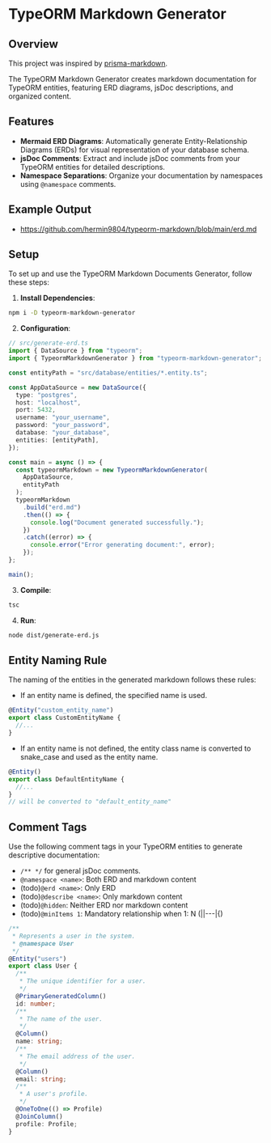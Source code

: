 # TypeORM Markdown Generator

## Overview

This project was inspired by [prisma-markdown](https://github.com/samchon/prisma-markdown).

The TypeORM Markdown Generator creates markdown documentation for TypeORM entities, featuring ERD diagrams, jsDoc descriptions, and organized content.

## Features

- **Mermaid ERD Diagrams**: Automatically generate Entity-Relationship Diagrams (ERDs) for visual representation of your database schema.
- **jsDoc Comments**: Extract and include jsDoc comments from your TypeORM entities for detailed descriptions.
- **Namespace Separations**: Organize your documentation by namespaces using `@namespace` comments.

## Example Output

- https://github.com/hermin9804/typeorm-markdown/blob/main/erd.md

## Setup

To set up and use the TypeORM Markdown Documents Generator, follow these steps:

1. **Install Dependencies**:

```sh
npm i -D typeorm-markdown-generator
```

2. **Configuration**:

```ts
// src/generate-erd.ts
import { DataSource } from "typeorm";
import { TypeormMarkdownGenerator } from "typeorm-markdown-generator";

const entityPath = "src/database/entities/*.entity.ts";

const AppDataSource = new DataSource({
  type: "postgres",
  host: "localhost",
  port: 5432,
  username: "your_username",
  password: "your_password",
  database: "your_database",
  entities: [entityPath],
});

const main = async () => {
  const typeormMarkdown = new TypeormMarkdownGenerator(
    AppDataSource,
    entityPath
  );
  typeormMarkdown
    .build("erd.md")
    .then(() => {
      console.log("Document generated successfully.");
    })
    .catch((error) => {
      console.error("Error generating document:", error);
    });
};

main();
```

3. **Compile**:

```sh
tsc
```

4. **Run**:

```sh
node dist/generate-erd.js
```

## Entity Naming Rule

The naming of the entities in the generated markdown follows these rules:

- If an entity name is defined, the specified name is used.

```ts
@Entity("custom_entity_name")
export class CustomEntityName {
  //...
}
```

- If an entity name is not defined, the entity class name is converted to snake_case and used as the entity name.

```ts
@Entity()
export class DefaultEntityName {
  //...
}
// will be converted to "default_entity_name"
```

## Comment Tags

Use the following comment tags in your TypeORM entities to generate descriptive documentation:

- `/** */` for general jsDoc comments.
- `@namespace <name>`: Both ERD and markdown content
- (todo)`@erd <name>`: Only ERD
- (todo)`@describe <name>`: Only markdown content
- (todo)`@hidden`: Neither ERD nor markdown content
- (todo)`@minItems 1`: Mandatory relationship when 1: N (||---|{)

```ts
/**
 * Represents a user in the system.
 * @namespace User
 */
@Entity("users")
export class User {
  /**
   * The unique identifier for a user.
   */
  @PrimaryGeneratedColumn()
  id: number;
  /**
   * The name of the user.
   */
  @Column()
  name: string;
  /**
   * The email address of the user.
   */
  @Column()
  email: string;
  /**
   * A user's profile.
   */
  @OneToOne(() => Profile)
  @JoinColumn()
  profile: Profile;
}
```
